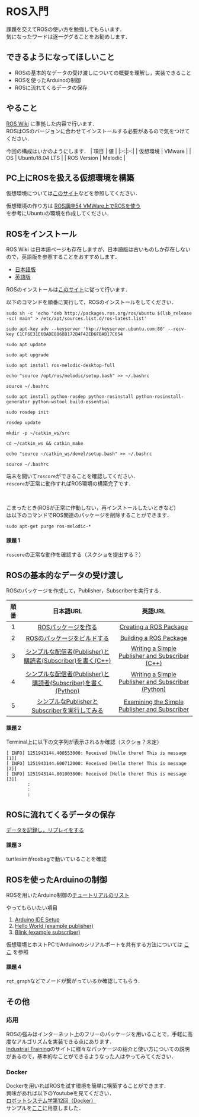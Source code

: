 # ROS入門

課題を交えてROSの使い方を勉強してもらいます．  
気になったワードは逐一ググることをお勧めします．

## **できるようになってほしいこと**
- ROSの基本的なデータの受け渡しについての概要を理解し，実装できること
- ROSを使ったArduinoの制御
- ROSに流れてくるデータの保存

## **やること**

[ROS Wiki](http://wiki.ros.org/ROS/Tutorials) に準拠した内容で行います．  
ROSはOSのバージョンに合わせてインストールする必要があるので気をつけてください．  

今回の構成はいかのようにします．
| 項目 | 値 |
|:-:|:-:|
| 仮想環境 | VMware |
| OS | Ubuntu18.04 LTS |
| ROS Version | Melodic |


## **PC上にROSを扱える仮想環境を構築**

仮想環境については[このサイト](https://bcblog.sios.jp/what-is-virtualenvironment-vmware/)などを参照してください．


仮想環境の作り方は
[ROS講座54 VMWare上でROSを使う](https://qiita.com/srs/items/25efd45641c274bb8415)  
を参考にUbuntuの環境を作成してください．


## **ROSをインストール**

ROS Wiki は日本語ページも存在しますが，日本語版は古いものしか存在しないので，英語版を参照することをおすすめします．
- [日本語版](http://wiki.ros.org/ja/ROS/Tutorials)
- [英語版](http://wiki.ros.org/ROS/Tutorials)


ROSのインストールは[このサイト](http://wiki.ros.org/melodic/Installation/Ubuntu)に従って行います．

以下のコマンドを順番に実行して，ROSのインストールをしてください．  

```
sudo sh -c 'echo "deb http://packages.ros.org/ros/ubuntu $(lsb_release -sc) main" > /etc/apt/sources.list.d/ros-latest.list'

sudo apt-key adv --keyserver 'hkp://keyserver.ubuntu.com:80' --recv-key C1CF6E31E6BADE8868B172B4F42ED6FBAB17C654

sudo apt update

sudo apt upgrade

sudo apt install ros-melodic-desktop-full

echo "source /opt/ros/melodic/setup.bash" >> ~/.bashrc

source ~/.bashrc

sudo apt install python-rosdep python-rosinstall python-rosinstall-generator python-wstool build-essential

sudo rosdep init

rosdep update

mkdir -p ~/catkin_ws/src

cd ~/catkin_ws && catkin_make

echo "source ~/catkin_ws/devel/setup.bash" >> ~/.bashrc

source ~/.bashrc
```

端末を開いて`roscore`ができることを確認してください．  
`roscore`が正常に動作すればROS環境の構築完了です．

<br>

こまったとき(ROSが正常に作動しない，再インストールしたいときなど)  
は以下のコマンドでROS関連のパッケージを削除することができます．

```
sudo apt-get purge ros-melodic-*
```

#### 課題  1
`roscore`の正常な動作を確認する（スクショを提出する？）


## **ROSの基本的なデータの受け渡し**

ROSのパッケージを作成して，Publisher，Subscriberを実行する．

| 順番 | 日本語URL | 英語URL |
|:-:|:-:|:-:|
|1| [ROSパッケージを作る](http://wiki.ros.org/ja/ROS/Tutorials/CreatingPackage) | [Creating a ROS Package](http://wiki.ros.org/ROS/Tutorials/CreatingPackage) |
|2| [ROSのパッケージをビルドする](http://wiki.ros.org/ja/ROS/Tutorials/BuildingPackages) | [Building a ROS Package](http://wiki.ros.org/ROS/Tutorials/BuildingPackages) |
|3| [シンプルな配信者(Publisher)と購読者(Subscriber)を書く(C++)](http://wiki.ros.org/ja/ROS/Tutorials/WritingPublisherSubscriber%28c%2B%2B%29) | [Writing a Simple Publisher and Subscriber (C++)](http://wiki.ros.org/ROS/Tutorials/WritingPublisherSubscriber%28c%2B%2B%29) |
|4| [シンプルな配信者(Publisher)と購読者(Subscriber)を書く(Python)](http://wiki.ros.org/ja/ROS/Tutorials/WritingPublisherSubscriber%28python%29) | [Writing a Simple Publisher and Subscriber (Python)](http://wiki.ros.org/ROS/Tutorials/WritingPublisherSubscriber%28python%29) |
|5| [シンプルなPublisherとSubscriberを実行してみる](http://wiki.ros.org/ja/ROS/Tutorials/ExaminingPublisherSubscriber) | [Examining the Simple Publisher and Subscriber](http://wiki.ros.org/ROS/Tutorials/ExaminingPublisherSubscriber) |

#### 課題 2
Terminal上に以下の文字列が表示されるか確認（スクショ？未定）
```
[ INFO] 1251943144.400553000: Received [Hello there! This is message [1]]
[ INFO] 1251943144.600712000: Received [Hello there! This is message [2]]
[ INFO] 1251943144.801003000: Received [Hello there! This is message [3]]
        :
        :
        :
```

## **ROSに流れてくるデータの保存**

[データを記録し，リプレイをする](http://wiki.ros.org/ja/ROS/Tutorials/Recording%20and%20playing%20back%20data)  

#### 課題 3

turtlesimがrosbagで動いていることを確認

## **ROSを使ったArduinoの制御**

ROSを用いたArduino制御の[チュートリアルのリスト](http://wiki.ros.org/rosserial_arduino/Tutorials)  

やってもらいたい項目
1. [Arduino IDE Setup](http://wiki.ros.org/rosserial_arduino/Tutorials/Arduino%20IDE%20Setup)
2. [Hello World (example publisher)](http://wiki.ros.org/rosserial_arduino/Tutorials/Hello%20World)
3. [Blink (example subscriber)](http://wiki.ros.org/rosserial_arduino/Tutorials/Blink)

仮想環境とホストPCでArduinoのシリアルポートを共有する方法については
[ここ](http://kazuki-room.com/how_to_connect_to_the_vmware_serial_port/)
を参照

#### 課題 4

`rqt_graph`などでノードが繋がっているか確認してもらう．

## **その他**

### 応用

ROSの強みはインターネット上のフリーのパッケージを用いることで，手軽に高度なアルゴリズムを実装できる点にあります．  
[Industrial Training](https://industrial-training-jp.readthedocs.io/ja/latest/index.html)のサイトに様々なパッケージの紹介と使い方についての説明があるので，基本的なことができるようなった人はやってみてください．

### Docker
Dockerを用いればROSを試す環境を簡単に構築することができます．  
興味があれば以下のYoutubeを見てください．  
[ロボットシステム学第12回（Docker）](https://www.youtube.com/watch?v=Utvf4YmMJpk&list=PLbUh9y6MXvjdIB5A9uhrZVrhAaXc61Pzz&index=16)  
サンプルを[ここ](https://github.com/tomson784/ros_tutorial)に用意しました．